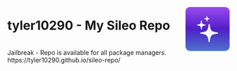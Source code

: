 <p align="right">
  <img align="left" height="100" src="https://raw.githubusercontent.com/tyler10290/sileo-repo/main/assets/repo/icon.png" alt="Repo Icon" style="float: right; border-radius: 10px;"/>
</p>
<h1 align="left">tyler10290 - My Sileo Repo</h1>
<br>
Jailbreak - Repo is available for all package managers.
<br>
https://tyler10290.github.io/sileo-repo/
<br>
